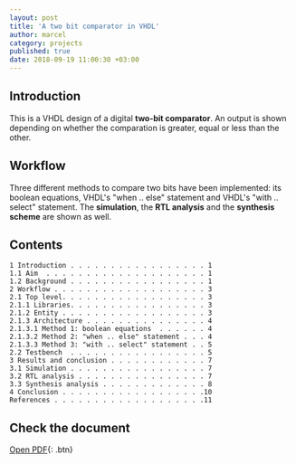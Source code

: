 ```yaml
---
layout: post
title: 'A two bit comparator in VHDL'
author: marcel
category: projects
published: true
date: 2018-09-19 11:00:30 +03:00
---
```


## Introduction
This is a VHDL design of a digital **two-bit comparator**. An output is shown depending on whether the comparation is greater, equal or less than the other.

## Workflow
Three different methods to compare two bits have been implemented: its boolean equations, VHDL's "when .. else" statement and VHDL's "with .. select" statement. The **simulation**, the **RTL analysis** and the **synthesis scheme** are shown as well.

## Contents
```
1 Introduction . . . . . . . . . . . . . . . . . 1
1.1 Aim  . . . . . . . . . . . . . . . . . . . . 1
1.2 Background . . . . . . . . . . . . . . . . . 1
2 Workflow . . . . . . . . . . . . . . . . . . . 3
2.1 Top level. . . . . . . . . . . . . . . . . . 3
2.1.1 Libraries. . . . . . . . . . . . . . . . . 3
2.1.2 Entity . . . . . . . . . . . . . . . . . . 3
2.1.3 Architecture . . . . . . . . . . . . . . . 4
2.1.3.1 Method 1: boolean equations  . . . . . . 4
2.1.3.2 Method 2: "when .. else" statement . . . 4
2.1.3.3 Method 3: "with .. select" statement . . 5
2.2 Testbench  . . . . . . . . . . . . . . . . . 5
3 Results and conclusion . . . . . . . . . . . . 7
3.1 Simulation . . . . . . . . . . . . . . . . . 7
3.2 RTL analysis . . . . . . . . . . . . . . . . 7
3.3 Synthesis analysis . . . . . . . . . . . . . 8
4 Conclusion . . . . . . . . . . . . . . . . . .10
References . . . . . . . . . . . . . . . . . . .11
```

## Check the document
[Open PDF](https://1drv.ms/b/s!AtguJR4tix_G42S3zPHYfIO35fwR){: .btn}
